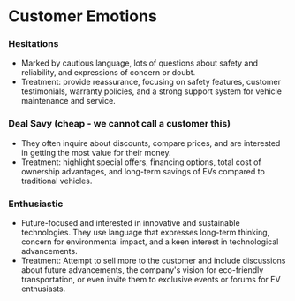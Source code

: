 # Customer Emotions


### Hesitations



* Marked by cautious language, lots of questions about safety and reliability, and expressions of concern or doubt.
* Treatment: provide reassurance, focusing on safety features, customer testimonials, warranty policies, and a strong support system for vehicle maintenance and service.


### Deal Savy (cheap - we cannot call a customer this)



* They often inquire about discounts, compare prices, and are interested in getting the most value for their money.
* Treatment: highlight special offers, financing options, total cost of ownership advantages, and long-term savings of EVs compared to traditional vehicles.


### Enthusiastic



* Future-focused and interested in innovative and sustainable technologies. They use language that expresses long-term thinking, concern for environmental impact, and a keen interest in technological advancements.
* Treatment: Attempt to sell more to the customer and include discussions about future advancements, the company's vision for eco-friendly transportation, or even invite them to exclusive events or forums for EV enthusiasts.

